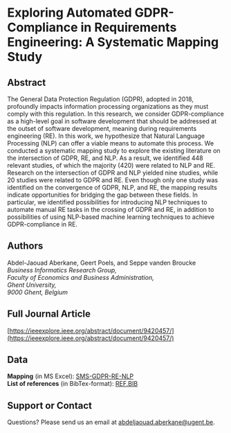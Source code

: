 # Exploring Automated GDPR-Compliance in Requirements Engineering: A Systematic Mapping Study

## Abstract

The General Data Protection Regulation (GDPR), adopted in 2018, profoundly impacts information processing organizations as they must comply with this regulation. In this research, we consider GDPR-compliance as a high-level goal in software development that should be addressed at the outset of software development, meaning during requirements engineering (RE). In this work, we hypothesize that Natural Language Processing (NLP) can offer a viable means to automate this process. We conducted a systematic mapping study to explore the existing literature on the intersection of GDPR, RE, and NLP. As a result, we identified 448 relevant studies, of which the majority (420) were related to NLP and RE. Research on the intersection of GDPR and NLP yielded nine studies, while 20 studies were related to GDPR and RE. Even though only one study was identified on the convergence of GDPR, NLP, and RE, the mapping results indicate opportunities for bridging the gap between these fields. In particular, we identified possibilities for introducing NLP techniques to automate manual RE tasks in the crossing of GDPR and RE, in addition to possibilities of using NLP-based machine learning techniques to achieve GDPR-compliance in RE. 

## Authors

Abdel-Jaouad Aberkane, Geert Poels, and Seppe vanden Broucke\
_Business Informatics Research Group, \
Faculty of Economics and Business Administration, \
Ghent University, \
9000 Ghent, Belgium_

## Full Journal Article
[https://ieeexplore.ieee.org/abstract/document/9420457/](https://ieeexplore.ieee.org/abstract/document/9420457/)

## Data

**Mapping** (in MS Excel): [SMS-GDPR-RE-NLP](https://github.com/Aberkane/SMS_GDPR-NLP-RE/blob/main/SMS_GDPR-NLP-RE.xlsx)\
**List of references** (in BibTex-format): [REF.BIB](https://github.com/Aberkane/SMS_GDPR-NLP-RE/blob/main/SMS_GDPR-NLP-RE.bib)

## Support or Contact

Questions? Please send us an email at [abdeljaouad.aberkane@ugent.be](abdeljaouad.aberkane@ugent.be).
